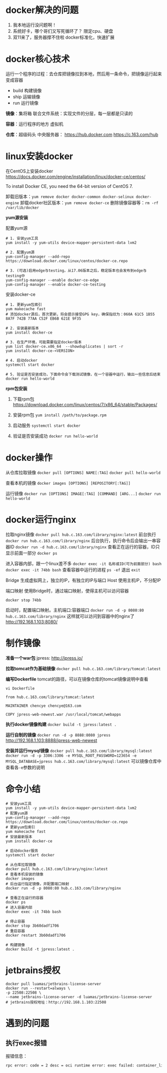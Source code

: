 # docker解决的问题

1. 我本地运行没问题啊！
2. 系统好卡，哪个哥们又写死循环了？
    限定cpu、硬盘
3. 双11来了，服务器撑不住啦
    docker标准化，快速扩展

# docker核心技术

运行一个程序的过程：去仓库把镜像拉到本地，然后用一条命令，把镜像运行起来变成容器

- build 构建镜像
- ship 运输镜像
- run 运行镜像

**镜像**：集将箱
联合文件系统：实现文件的分层，每一层都是只读的

**容器**：运行程序的地方
虚拟机

**仓库**：超级码头
中央服务器：
<https://hub.docker.com>
<https://c.163.com/hub>

# linux安装docker

在CentOS上安装docker
<https://docs.docker.com/engine/installation/linux/docker-ce/centos/>

To install Docker CE, you need the 64-bit version of CentOS 7.

卸载旧版本：`yum remove docker docker-common docker-selinux docker-engine`
卸载docker社区版本：`yum remove docker-ce`
删除镜像容器等：`rm -rf /var/lib/docker`

**yum源安装**

配置yum源
```shell
# 1. 安装yum工具
yum install -y yum-utils device-mapper-persistent-data lvm2

# 2. 配置yum源
yum-config-manager --add-repo https://download.docker.com/linux/centos/docker-ce.repo

# 3. (可选)启用edge与testing，从17.06版本之后，稳定版本也会发布到edge与testing中
yum-config-manager --enable docker-ce-edge
yum-config-manager --enable docker-ce-testing
```

安装docker-ce
```shell
# 1. 更新yum包索引
yum makecache fast
# 添加docker源后，首次更新，将会提示接受GPG key，确保指纹为：060A 61C5 1B55 8A7F 742B 77AA C52F EB6B 621E 9F35

# 2. 安装最新版本
yum install docker-ce

# 3. 在生产环境，可能需要指定docker版本
yum list docker-ce.x86_64  --showduplicates | sort -r
yum install docker-ce-<VERSION>

# 4. 启动docker
systemctl start docker

# 5. 验证是否安装成功，下面命令会下载测试镜像，在一个容器中运行，输出一些信息后结束
docker run hello-world
```

**rpm包安装**

1. 下载rpm包
<https://download.docker.com/linux/centos/7/x86_64/stable/Packages/>

2. 安装rpm包
`yum install /path/to/package.rpm`

3. 启动服务
`systemctl start docker`

4. 验证是否安装成功
`docker run hello-world`


# docker操作

从仓库拉取镜像
`docker pull [OPTIONS] NAME[:TAG]`
`docker pull hello-world`

查看本机的镜像
`docker images [OPTIONS] [REPOSITORY[:TAG]]`

运行镜像
`docker run [OPTIONS] IMAGE[:TAG] [COMMAND] [ARG...]`
`docker run hello-world`


# docker运行nginx

拉取nginx镜像
`docker pull hub.c.163.com/library/nginx:latest`
前台执行
`docker run hub.c.163.com/library/nginx`
后台执行，执行命令后会输出一串容器ID
`docker run -d hub.c.163.com/library/nginx`
查看正在运行的容器，ID只显示前面一部分
`docker ps`

进入容器内部，跟一个linux差不多
`docker exec -it 名称或ID(可为前面部分) bash`
`docker exec -it 74bb bash`
查看容器中运行的进程
`ps -ef`
退出
`exit`


Bridge 生成虚拟网上，独立的IP，有独立的IP与端口
Host 使用主机IP，不分配IP

端口映射
使用Bridge时，通过端口映射，使得主机可以访问容器

`docker stop 74bb`

启动时，配置端口映射。主机端口:容器端口
`docker run -d -p 8080:80 hub.c.163.com/library/nginx`
这样就可以访问到容器中的nginx了
<http://192.168.1.103:8080/>

# 制作镜像

**准备一个war包**
jpress: http://jpress.io/

**拉取tomcat作为基础镜像**
`docker pull hub.c.163.com/library/tomcat:latest`

**编写Dockerfile**
tomcat的路径，可以在镜像仓库的tomcat镜像说明中查看

`vi Dockerfile`
```
from hub.c.163.com/library/tomcat:latest

MAINTAINER chencye chencye@163.com

COPY jpress-web-newest.war /usr/local/tomcat/webapps

```

**执行docker镜像构建**
`docker build -t jpress:latest .`


**运行自制的镜像**
`docker run -d -p 8888:8080 jpress`
<http://192.168.1.103:8888/jpress-web-newest>


**安装并运行mysql镜像**
`docker pull hub.c.163.com/library/mysql:latest`
`docker run -d -p 3306:3306 -e MYSQL_ROOT_PASSWORD=123654 -e MYSQL_DATABASE=jpress hub.c.163.com/library/mysql:latest`
可以镜像仓库中查看各`-e`参数的说明


# 命令小结

```shell
# 安装yum工具
yum install -y yum-utils device-mapper-persistent-data lvm2
# 配置yum源
yum-config-manager --add-repo https://download.docker.com/linux/centos/docker-ce.repo
# 更新yum包索引
yum makecache fast
# 安装最新版本
yum install docker-ce

# 启动docker服务
systemctl start docker

# 从仓库拉取镜像
docker pull hub.c.163.com/library/nginx:latest
# 查看本机安装的镜像
docker images
# 后台运行指定镜像，并配置端口映射
docker run -d -p 8080:80 hub.c.163.com/library/nginx

# 查看正在运行的容器
docker ps
# 进入容器内部
docker exec -it 74bb bash

# 停止容器
docker stop 3b60dadf1706
# 重启容器
docker restart 3b60dadf1706

# 构建镜像
docker build -t jpress:latest .
```

# jetbrains授权

```shell
docker pull luamas/jetbrains-license-server
docker run --restart=always \
-p 22508:22508 \
--name jetbrains-license-server -d luamas/jetbrains-license-server
# jetbrains授权地址：http://192.168.1.103:22508
```


# 遇到的问题

## 执行exec报错

报错信息：

```bash
rpc error: code = 2 desc = oci runtime error: exec failed: container_linux.go:262: starting container process caused "exec: \"bash\": executable file not found in $PATH"
```

